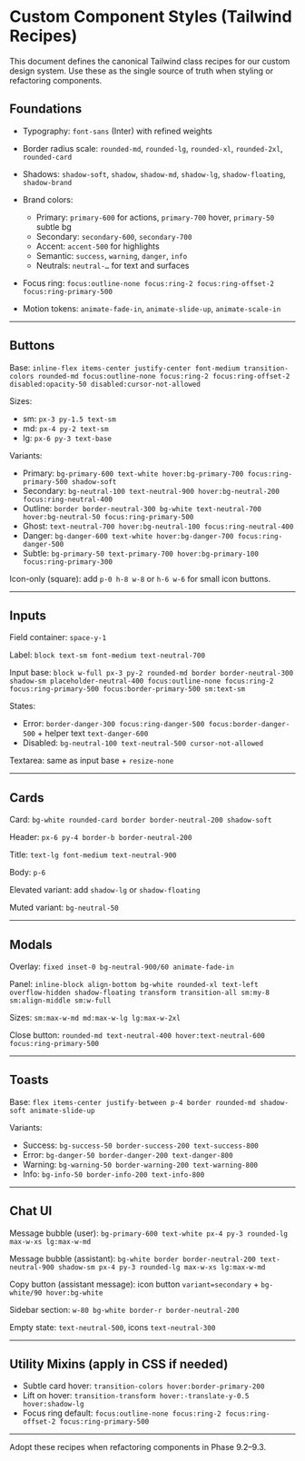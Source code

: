 # Custom Component Styles (Tailwind Recipes)

This document defines the canonical Tailwind class recipes for our custom design system. Use these as the single source of truth when styling or refactoring components.

## Foundations

- Typography: `font-sans` (Inter) with refined weights
- Border radius scale: `rounded-md`, `rounded-lg`, `rounded-xl`, `rounded-2xl`, `rounded-card`
- Shadows: `shadow-soft`, `shadow`, `shadow-md`, `shadow-lg`, `shadow-floating`, `shadow-brand`
- Brand colors:
  - Primary: `primary-600` for actions, `primary-700` hover, `primary-50` subtle bg
  - Secondary: `secondary-600`, `secondary-700`
  - Accent: `accent-500` for highlights
  - Semantic: `success`, `warning`, `danger`, `info`
  - Neutrals: `neutral-…` for text and surfaces

- Focus ring: `focus:outline-none focus:ring-2 focus:ring-offset-2 focus:ring-primary-500`
- Motion tokens: `animate-fade-in`, `animate-slide-up`, `animate-scale-in`

---

## Buttons

Base: `inline-flex items-center justify-center font-medium transition-colors rounded-md focus:outline-none focus:ring-2 focus:ring-offset-2 disabled:opacity-50 disabled:cursor-not-allowed`

Sizes:
- sm: `px-3 py-1.5 text-sm`
- md: `px-4 py-2 text-sm`
- lg: `px-6 py-3 text-base`

Variants:
- Primary: `bg-primary-600 text-white hover:bg-primary-700 focus:ring-primary-500 shadow-soft`
- Secondary: `bg-neutral-100 text-neutral-900 hover:bg-neutral-200 focus:ring-neutral-400`
- Outline: `border border-neutral-300 bg-white text-neutral-700 hover:bg-neutral-50 focus:ring-primary-500`
- Ghost: `text-neutral-700 hover:bg-neutral-100 focus:ring-neutral-400`
- Danger: `bg-danger-600 text-white hover:bg-danger-700 focus:ring-danger-500`
- Subtle: `bg-primary-50 text-primary-700 hover:bg-primary-100 focus:ring-primary-300`

Icon-only (square): add `p-0 h-8 w-8` or `h-6 w-6` for small icon buttons.

---

## Inputs

Field container: `space-y-1`

Label: `block text-sm font-medium text-neutral-700`

Input base: `block w-full px-3 py-2 rounded-md border border-neutral-300 shadow-sm placeholder-neutral-400 focus:outline-none focus:ring-2 focus:ring-primary-500 focus:border-primary-500 sm:text-sm`

States:
- Error: `border-danger-300 focus:ring-danger-500 focus:border-danger-500` + helper text `text-danger-600`
- Disabled: `bg-neutral-100 text-neutral-500 cursor-not-allowed`

Textarea: same as input base + `resize-none`

---

## Cards

Card: `bg-white rounded-card border border-neutral-200 shadow-soft`

Header: `px-6 py-4 border-b border-neutral-200`

Title: `text-lg font-medium text-neutral-900`

Body: `p-6`

Elevated variant: add `shadow-lg` or `shadow-floating`

Muted variant: `bg-neutral-50`

---

## Modals

Overlay: `fixed inset-0 bg-neutral-900/60 animate-fade-in`

Panel: `inline-block align-bottom bg-white rounded-xl text-left overflow-hidden shadow-floating transform transition-all sm:my-8 sm:align-middle sm:w-full`

Sizes: `sm:max-w-md md:max-w-lg lg:max-w-2xl`

Close button: `rounded-md text-neutral-400 hover:text-neutral-600 focus:ring-primary-500`

---

## Toasts

Base: `flex items-center justify-between p-4 border rounded-md shadow-soft animate-slide-up`

Variants:
- Success: `bg-success-50 border-success-200 text-success-800`
- Error: `bg-danger-50 border-danger-200 text-danger-800`
- Warning: `bg-warning-50 border-warning-200 text-warning-800`
- Info: `bg-info-50 border-info-200 text-info-800`

---

## Chat UI

Message bubble (user): `bg-primary-600 text-white px-4 py-3 rounded-lg max-w-xs lg:max-w-md`

Message bubble (assistant): `bg-white border border-neutral-200 text-neutral-900 shadow-sm px-4 py-3 rounded-lg max-w-xs lg:max-w-md`

Copy button (assistant message): icon button `variant=secondary` + `bg-white/90 hover:bg-white`

Sidebar section: `w-80 bg-white border-r border-neutral-200`

Empty state: `text-neutral-500`, icons `text-neutral-300`

---

## Utility Mixins (apply in CSS if needed)

- Subtle card hover: `transition-colors hover:border-primary-200`
- Lift on hover: `transition-transform hover:-translate-y-0.5 hover:shadow-lg`
- Focus ring default: `focus:outline-none focus:ring-2 focus:ring-offset-2 focus:ring-primary-500`

---

Adopt these recipes when refactoring components in Phase 9.2–9.3.
